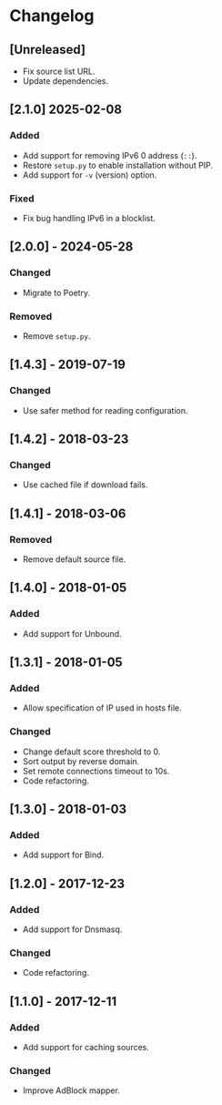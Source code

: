 # Changelog

## [Unreleased]
- Fix source list URL.
- Update dependencies.

## [2.1.0] 2025-02-08
### Added
- Add support for removing IPv6 0 address (`::`).
- Restore `setup.py` to enable installation without PIP.
- Add support for `-v` (version) option.

### Fixed
- Fix bug handling IPv6 in a blocklist.

## [2.0.0] - 2024-05-28
### Changed
- Migrate to Poetry.

### Removed
- Remove `setup.py`.

## [1.4.3] - 2019-07-19
### Changed
- Use safer method for reading configuration.


## [1.4.2] - 2018-03-23
### Changed
- Use cached file if download fails.


## [1.4.1] - 2018-03-06
### Removed
- Remove default source file.


## [1.4.0] - 2018-01-05
### Added
- Add support for Unbound.


## [1.3.1] - 2018-01-05
### Added
- Allow specification of IP used in hosts file.

### Changed
- Change default score threshold to 0.
- Sort output by reverse domain.
- Set remote connections timeout to 10s.
- Code refactoring.


## [1.3.0] - 2018-01-03
### Added
- Add support for Bind.


## [1.2.0] - 2017-12-23
### Added
- Add support for Dnsmasq.

### Changed
- Code refactoring.


## [1.1.0] - 2017-12-11
### Added
- Add support for caching sources.

### Changed
- Improve AdBlock mapper.
